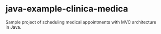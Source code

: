 # java-example-clinica-medica
Sample project of scheduling medical appointments with MVC architecture in Java.
